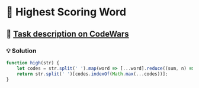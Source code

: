 # 📝 Highest Scoring Word

## 🔗 [Task description on CodeWars](https://www.codewars.com/kata/57eb8fcdf670e99d9b000272)

### 💡 Solution

```javascript
function high(str) {
    let codes = str.split(' ').map(word => [...word].reduce((sum, n) => sum + n.charCodeAt(0) - 96, 0));
    return str.split(' ')[codes.indexOf(Math.max(...codes))];
}
```

